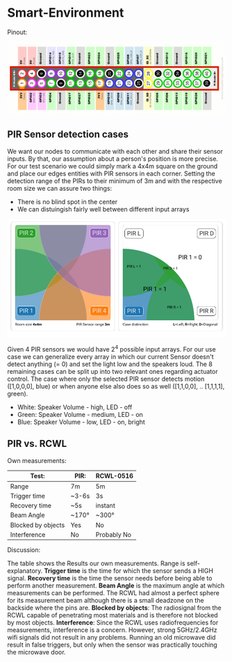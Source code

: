 # Smart-Environment

Pinout:

![alt text](Pinout.png "Logo Title Text 1")

## PIR Sensor detection cases


We want our nodes to communicate with each other and share their sensor inputs. By that, our assumption about a person's position is more precise.
For our test scenario we could simply mark a 4x4m square on the ground and place our edges entities with PIR sensors in each corner. Setting the detection range of the PIRs to their minimum of 3m and with the respective room size we can assure two things:

 - There is no blind spot in the center
 - We can distuingish fairly well between different input arrays


![alt text](PIR_Cases.png "Logo Title Text 1")


Given 4 PIR sensors we would have 2<sup>4</sup> possible input arrays. For our use case we can generalize every array in which our current Sensor doesn't detect anything (= 0) and set the light low and the speakers loud. The 8 remaining cases can be split up into two relevant ones regarding actuator control. The case where only the selected PIR sensor detects motion ([1,0,0,0], blue) or when anyone else also does so as well ([1,1,0,0], .. [1,1,1,1], green).

- White: Speaker Volume - high, LED - off
- Green: Speaker Volume - medium, LED - on
- Blue: Speaker Volume - low, LED - on, bright


## PIR vs. RCWL

Own measurements:

| Test:              | PIR:  | RCWL-0516   |  
|--------------------|-------|-------------|
| Range              | 7m    | 5m          |
| Trigger time       | ~3-6s | 3s          |
| Recovery time      | ~5s   | instant     |
| Beam Angle         | ~170° | ~300°       |
| Blocked by objects | Yes   | No          |
| Interference       | No    | Probably No |

Discussion:

The table shows the Results our own measurements. Range is self-explanatory. **Trigger time** is the time for which the sensor sends a HIGH signal. **Recovery time** is the time the sensor needs before being able to perform another measurement. **Beam Angle** is the maximum angle at which measurements can be performed. The RCWL had almost a perfect sphere for its measurement beam although there is a small deadzone on the backside where the pins are. **Blocked by objects**: The radiosignal from the RCWL capable of penetrating most materials and is therefore not blocked by most objects. **Interference**: Since the RCWL uses radiofrequencies for measurements, interference is a concern. However, strong 5GHz/2.4GHz wifi signals did not result in any problems. Running an old microwave did result in false triggers, but only when the sensor was practically touching the microwave door.
